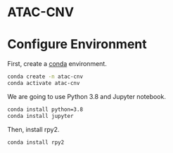 # ATAC-CNV

# Configure Environment
First, create a [conda](https://docs.conda.io/en/latest/miniconda.html) environment.
```bash
conda create -n atac-cnv
conda activate atac-cnv
```
We are going to use Python 3.8 and Jupyter notebook.
```bash
conda install python=3.8
conda install jupyter
```
Then, install rpy2.
```bash
conda install rpy2
```
